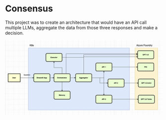 # Consensus
This project was to create an architecture that would have an API call multiple LLMs, aggregate the data from those three responses and make a decision.

![Consensus Diagram](consensus-diagram.png)